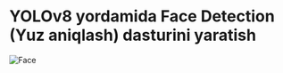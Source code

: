 # YOLOv8 yordamida Face Detection (Yuz aniqlash) dasturini yaratish

![Face](https://cdn-images-1.medium.com/v2/resize:fill:1600:480/gravity:fp:0.5:0.4/1*9gavyPR_Z0NHBm8mu6Z5dA.png)

